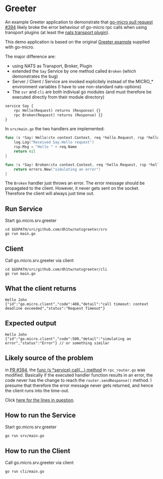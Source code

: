 # Greeter

An example Greeter application to demonstrate that [go-micro pull request #394](https://github.com/asim/go-micro/pull/396)
likely broke the error behaviour of go-micro rpc calls when using transport plugins (at least the [nats transport plugin](https://github.com/asim/go-micro/tree/master/plugins/transport/nats)).

This demo application is based on the original [Greeter example](https://github.com/asim/go-micro/tree/master/examples/greeter)
supplied with go-micro.

The major difference are:
- using NATS as Transport, Broker, Plugin
- extended the `Say` Service by one method called `Broken` (which demonstrates the bug)
- Server / Client / Service are invoked explicitely instead of the MICRO_* environment variables (I have to use non-standard nats-options)
- The `svr` and `cli` are both indiviual go modules (and must therefore be executed directly from their module directory)

```protobuf
service Say {
	rpc Hello(Request) returns (Response) {}
	rpc Broken(Request) returns (Response) {}
}
```

In `srv/main.go` the two handlers are implemented:

```go
func (s *Say) Hello(ctx context.Context, req *hello.Request, rsp *hello.Response) error {
	log.Log("Received Say.Hello request")
	rsp.Msg = "Hello " + req.Name
	return nil
}

func (s *Say) Broken(ctx context.Context, req *hello.Request, rsp *hello.Response) error {
	return errors.New("simulating an error")
}
```

The `Broken` handler just throws an error. The error message should be propagated to the client. However, it
never gets sent on the socket. Therefore the client will always just time out.

## Run Service

Start go.micro.srv.greeter
```shell
cd $GOPATH/src/github.com/dh1tw/natsgreeter/srv
go run main.go
```

## Client

Call go.micro.srv.greeter via client
```shell
cd $GOPATH/src/github.com/dh1tw/natsgreeter/cli
go run main.go
```

## What the client returns
```shell
Hello John
{"id":"go.micro.client","code":408,"detail":"call timeout: context deadline exceeded","status":"Request Timeout"}
```
## Expected output
```shell
Hello John
{"id":"go.micro.client","code":500,"detail":"simulating an error","status":"Error"} // or something similar
```

## Likely source of the problem

in [PR #394](https://github.com/asim/go-micro/pull/396/files), the [func (s *service) call(...) method](https://github.com/asim/go-micro/blob/bba3107ae13fb9ce9e273106c4543c5c50a460bc/server/rpc_router.go#L202) in `rpc_router.go` was modified. Basically if the
executed handler function results in an error, the code never has the change to reach the `router.sendResponse()` method.
I presume that therefore the error message never gets returned, and hence the client runs into the time-out.

Click [here for the lines in question](https://github.com/asim/go-micro/blob/bba3107ae13fb9ce9e273106c4543c5c50a460bc/server/rpc_router.go#L239-L245).

## How to run the Service

Start go.micro.srv.greeter
```shell
go run srv/main.go
```

## How to run the Client

Call go.micro.srv.greeter via client
```shell
go run cli/main.go
```

